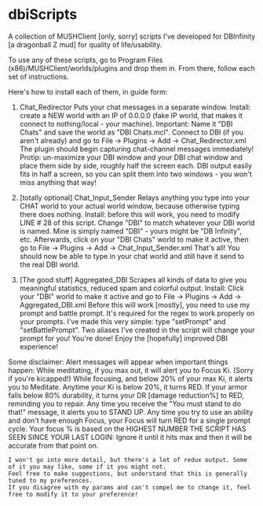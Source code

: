 # dbiScripts
A collection of MUSHClient [only, sorry] scripts I've developed for DBInfinity [a dragonball Z mud] for quality of life/usability.

To use any of these scripts, go to Program Files (x86)/MUSHClient/worlds/plugins and drop them in. From there, follow each set of instructions.

Here's how to install each of them, in guide form:

1) Chat_Redirector 
	Puts your chat messages in a separate window.
Install: create a NEW world with an IP of 0.0.0.0 (fake IP world, that makes it connect to nothing/local - your machine).
	Important: Name it "DBI Chats" and save the world as "DBI Chats.mcl".
	Connect to DBI (if you aren't already) and go to File -> Plugins -> Add -> Chat_Redirector.xml
	The plugin should begin capturing chat-channel messages immediately!
Protip: un-maximize your DBI window and your DBI chat window and place them side by side, roughly half the screen each.
	DBI output easily fits in half a screen, so you can split them into two windows - you won't miss anything that way!

2) [totally optional] Chat_Input_Sender
	Relays anything you type into your CHAT world to your actual world window, because otherwise typing there does nothing.
Install: before this will work, you need to modify LINE # 28 of this script. 
	Change "DBI" to match whatever your DBI world is named. Mine is simply named "DBI" - yours might be "DB Infinity", etc.
	Afterwards, click on your "DBI Chats" world to make it active, then go to File -> Plugins -> Add -> Chat_Input_Sender.xml
	That's all! You should now be able to type in your chat world and still have it send to the real DBI world.
	
3) [The good stuff] Aggregated_DBI
	Scrapes all kinds of data to give you meaningful statistics, reduced spam and colorful output.
Install: Click your "DBI" world to make it active and go to File -> Plugins -> Add -> Aggregated_DBI.xml
	Before this will work [mostly], you need to use my prompt and battle prompt. 
	It's required for the regex to work properly on your prompts.
	I've made this very simple: type "setPrompt" and "setBattlePrompt".
	Two aliases I've created in the script will change your prompt for you!
	You're done! Enjoy the [hopefully] improved DBI experience!
	
Some disclaimer:
	Alert messages will appear when important things happen:
		While meditating, if you max out, it will alert you to Focus Ki. (Sorry if you're kicapped!)
		While focusing, and below 20% of your max Ki, it alerts you to Meditate.
		Anytime your Ki is below 20%, it turns RED.
		If your armor falls below 80% durability, it turns your DR [damage reduction%] to RED, reminding you to repair.
		Any time you receive the "You must stand to do that!" message, it alerts you to STAND UP.
		Any time you try to use an ability and don't have enough Focus, your Focus will turn RED for a single prompt cycle.
		Your focus % is based on the HIGHEST NUMBER THE SCRIPT HAS SEEN SINCE YOUR LAST LOGIN:
			Ignore it until it hits max and then it will be accurate from that point on.
		
	I won't go into more detail, but there's a lot of redux output. Some of it you may like, some if it you might not. 
	Feel free to make suggestions, but understand that this is generally tuned to my preferences.
	If you disagree with my params and can't compel me to change it, feel free to modify it to your preference!
	

